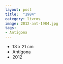 ```yaml
---
layout: post
title:  "1984"
category: livros
image: 2012-ant-1984.jpg
tags:
- Antígona
---
```


- 13 x 21 cm
- Antígona
- 2012

